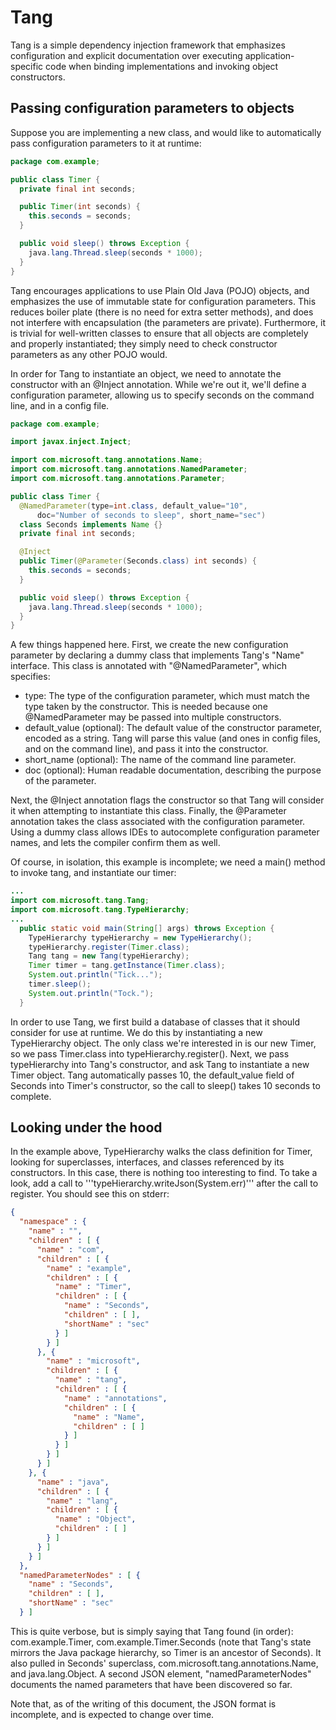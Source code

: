 Tang
====

Tang is a simple dependency injection framework that emphasizes configuration
and explicit documentation over executing application-specific code when binding
implementations and invoking object constructors.

Passing configuration parameters to objects
-------------------------------------------

Suppose you are implementing a new class, and would like to 
automatically pass configuration parameters to it at runtime:

```java
package com.example;

public class Timer {
  private final int seconds;

  public Timer(int seconds) {
    this.seconds = seconds;
  }

  public void sleep() throws Exception {
    java.lang.Thread.sleep(seconds * 1000);
  }
}
```
Tang encourages applications to use Plain Old Java (POJO) objects, and emphasizes the
use of immutable state for configuration parameters.  This reduces boiler plate (there is
no need for extra setter methods), and does not interfere with encapsulation (the 
parameters are private).  Furthermore, it is trivial for well-written classes to ensure
that all objects are completely and properly instantiated; they simply need to check 
constructor parameters as any other POJO would.

In order for Tang to instantiate an object, we need to annotate the constructor with an
@Inject annotation.  While we're out it, we'll define a configuration parameter, allowing
us to specify seconds on the command line, and in a config file.

```java
package com.example;

import javax.inject.Inject;

import com.microsoft.tang.annotations.Name;
import com.microsoft.tang.annotations.NamedParameter;
import com.microsoft.tang.annotations.Parameter;

public class Timer {
  @NamedParameter(type=int.class, default_value="10",
      doc="Number of seconds to sleep", short_name="sec")
  class Seconds implements Name {}
  private final int seconds;

  @Inject
  public Timer(@Parameter(Seconds.class) int seconds) {
    this.seconds = seconds;
  }

  public void sleep() throws Exception {
    java.lang.Thread.sleep(seconds * 1000);
  }
}
```
A few things happened here.  First, we create the new configuration parameter
by declaring a dummy class that implements Tang's "Name" interface.  This class
is annotated with "@NamedParameter", which specifies:

 * type: The type of the configuration parameter, which must match the type taken by the constructor.  This is needed because one @NamedParameter may be passed into multiple constructors.
 * default_value (optional): The default value of the constructor parameter, encoded as a string.  Tang will parse this value (and ones in config files, and on the command line), and pass it into the constructor.
 * short_name (optional): The name of the command line parameter.
 * doc (optional): Human readable documentation, describing the purpose of the parameter.

Next, the @Inject annotation flags the constructor so that Tang will consider it
when attempting to instantiate this class.  Finally, the @Parameter annotation
takes the class associated with the configuration parameter.  Using a dummy class
allows IDEs to autocomplete configuration parameter names, and lets the compiler
confirm them as well.

Of course, in isolation, this example is incomplete; we need a main() method to 
invoke tang, and instantiate our timer:

```java
...
import com.microsoft.tang.Tang;
import com.microsoft.tang.TypeHierarchy;
...
  public static void main(String[] args) throws Exception {
    TypeHierarchy typeHierarchy = new TypeHierarchy();
    typeHierarchy.register(Timer.class);
    Tang tang = new Tang(typeHierarchy);
    Timer timer = tang.getInstance(Timer.class);
    System.out.println("Tick...");
    timer.sleep();
    System.out.println("Tock.");
  }
```

In order to use Tang, we first build a database of classes that it should consider for use at runtime.
We do this by instantiating a new TypeHierarchy object.  The only class we're interested in is our new Timer,
so we pass Timer.class into typeHierarchy.register().  Next, we pass typeHierarchy into Tang's constructor,
and ask Tang to instantiate a new Timer object.  Tang automatically passes 10, the default_value field of
Seconds into Timer's constructor, so the call to sleep() takes 10 seconds to complete.

Looking under the hood
----------------------

In the example above, TypeHierarchy walks the class definition for Timer, looking
for superclasses, interfaces, and classes referenced by its constructors.  In this case, there is nothing too
interesting to find.  To take a look, add a call to '''typeHierarchy.writeJson(System.err)''' after the call
to register.  You should see this on stderr:

```json
{
  "namespace" : {
    "name" : "",
    "children" : [ {
      "name" : "com",
      "children" : [ {
        "name" : "example",
        "children" : [ {
          "name" : "Timer",
          "children" : [ {
            "name" : "Seconds",
            "children" : [ ],
            "shortName" : "sec"
          } ]
        } ]
      }, {
        "name" : "microsoft",
        "children" : [ {
          "name" : "tang",
          "children" : [ {
            "name" : "annotations",
            "children" : [ {
              "name" : "Name",
              "children" : [ ]
            } ]
          } ]
        } ]
      } ]
    }, {
      "name" : "java",
      "children" : [ {
        "name" : "lang",
        "children" : [ {
          "name" : "Object",
          "children" : [ ]
        } ]
      } ]
    } ]
  },
  "namedParameterNodes" : [ {
    "name" : "Seconds",
    "children" : [ ],
    "shortName" : "sec"
  } ]
```
This is quite verbose, but is simply saying that Tang found (in order): com.example.Timer,
com.example.Timer.Seconds (note that Tang's state mirrors the Java package hierarchy, so
Timer is an ancestor of Seconds).  It also pulled in Seconds' superclass,
com.microsoft.tang.annotations.Name, and java.lang.Object.  A second JSON element,
"namedParameterNodes" documents the named parameters that have been discovered so far.  

Note that, as of the writing of this document, the JSON format is incomplete, and is
expected to change over time.